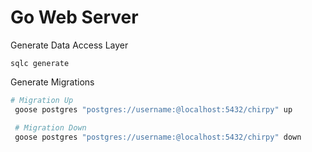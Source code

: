 # Go Web Server

Generate Data Access Layer
```
sqlc generate
```

Generate Migrations
```bash
# Migration Up
 goose postgres "postgres://username:@localhost:5432/chirpy" up

 # Migration Down
 goose postgres "postgres://username:@localhost:5432/chirpy" down
```